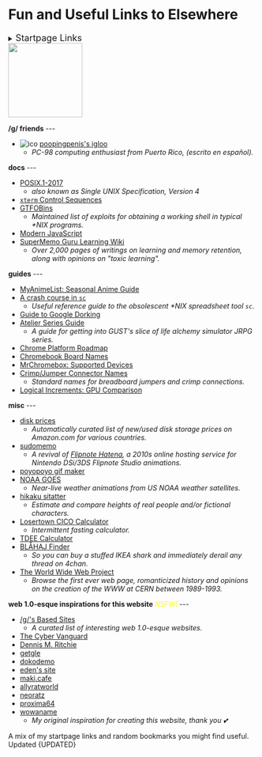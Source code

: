 <!-- started 2022/8/3 -->
<!-- updated 2023/3/17 -->
# Fun and Useful Links to Elsewhere

<details>
<summary><span style="font-size: 130%;">Startpage Links</span></summary>

**4channel** <span class="blink" style="color: #FFFF00;"><em>NSFW!</em></span> --- <br/>
[/g/](https://boards.4channel.org/g/catalog) <sup>*[desu](https://desuarchive.org/g/)*</sup> ·
[/ck/](https://boards.4channel.org/ck/catalog) <sup>*[warosu](https://warosu.org/ck/)*</sup> ·
[/o/](https://boards.4channel.org/o/catalog) <sup>*[4plebs](https://archive.4plebs.org/o/)*</sup> ·
[[s4s]](https://boards.4chan.org/s4s/catalog) <sup>*[4plebs](https://archive.4plebs.org/s4s/)*</sup>

**4channel shit-tier** <span class="blink" style="color: #FFFF00;"><em>NSFW!</em></span> --- <br/>
[/a/](https://boards.4channel.org/a/catalog) <sup>*[desu](https://desuarchive.org/a/)*</sup> ·
[/v/](https://boards.4channel.org/v/catalog) <sup>*[b4k](https://arch.b4k.co/v/)*</sup> ·
[/vg/](https://boards.4channel.org/vg/catalog) <sup>*[b4k](https://arch.b4k.co/vg/)*</sup> ·
[/x/](https://boards.4channel.org/x/catalog) <sup>*[4plebs](https://archive.4plebs.org/x/)*</sup> ·
[/cgl/](https://boards.4channel.org/cgl/catalog) <sup>*[desu](https://desuarchive.org/cgl/)*</sup> ·
[/fa/](https://boards.4channel.org/fa/catalog) <sup>*[warosu](https://warosu.org/fa/)*</sup> ·
[/lgbt/](https://boards.4channel.org/lgbt/catalog) <sup>*[archived](https://archived.moe/lgbt/)*</sup> ·
[/fit/](https://boards.4channel.org/fit/catalog) <sup>*[desu](https://desuarchive.org/fit/)*</sup> ·
[/jp/](https://boards.4channel.org/jp/catalog) <sup>*[warosu](https://warosu.org/jp/)*</sup>

**fanart/doujinshi** <span class="blink" style="color: #FFFF00;"><em>NSFW!</em></span> ---
[gelbooru](https://gelbooru.com) ·
[nhentai](https://nhentai.net) ·
[pixiv](https://www.pixiv.net/en/tags/初音ミク)

**alt. frontends** ---

<form method="get" action="https://nitter.eda.gay/search">
	<select name="f">
		<option value="users">Users</option>
		<option value="tweet">Tweets</option>
	</select>
  <input type="search" name="q" placeholder="Nitter" />
  <input type="submit" value="Search" />
</form>


**sauce** ---
[iqdb](https://iqdb.org) ·
[saucenao](https://saucenao.com) ·
[trace.moe](https://trace.moe) ·
[google](https://www.google.com/imghp) ·
[yandex](https://yandex.com/images)

**streaming** ---
[youtube](https://youtube.com) ·
[niconico](https://nicovideo.jp) ·
[animixplay](https://animixplay.to) ·
[mangadex](https://mangadex.org)

**filesharing** ---
[magnet-dl]({GIT_REMOTE}/zzzzzzz-stats/actions/workflows/magnet-dl.yml)
	<sup>*[source code]({GIT_REMOTE}/atelier/blob/master/.github/workflows/magnet-dl.yml)*</sup> ·
[nyaa](https://nyaa.si) ·
[fitgirl](https://fitgirl-repacks.site) ·
[CDromance](https://cdromance.com) ·
~~[zLibrary (rip)](https://u1lib.org)~~

**file hosts** ---
[catbox](https://catbox.moe) <sup>*[litterbox](https://litterbox.catbox.moe)*</sup> ·
[0x0.st](https://0x0.st)

**benchmarks** ---
[CPU Mark](https://cpubenchmark.net/singleCompare.php) ·
[G3D Mark](https://videocardbenchmark.net/singleCompare.php)

**stores** ---
[aliexpress](https://aliexpress.com) ·
[walmart](https://walmart.com) ·
[ebay](https://ebay.com) ·
[amazon](https://amazon.com) <sup>*[jp](https://amazon.jp)*</sup> ·
[mandarake](https://order.mandarake.co.jp/order/?lang=en)

</details>

<img class="right" style="width: 150px;" src="https://upload.wikimedia.org/wikipedia/commons/d/d1/WWW-LetShare.svg" />

**/g/ friends** ---
* ![ico]({DOC_ROOT}/static/button/affiliates/poopingpenis.gif) [poopingpenis's igloo](https://poopingpenis.netlify.app/)
	* _PC-98 computing enthusiast from Puerto Rico, (escrito en español)._

**docs** ---
* [POSIX.1-2017](https://pubs.opengroup.org/onlinepubs/9699919799)
	* _also known as Single UNIX Specification, Version 4_
* <a href="https://chromium.googlesource.com/apps/libapps/+/HEAD/hterm/docs/ControlSequences&#46;md">`xterm` Control Sequences</a>
* [GTFOBins](https://gtfobins.github.io)
	* _Maintained list of exploits for obtaining a working shell in typical *NIX programs._
* [Modern JavaScript](https://javascript.info)
* [SuperMemo Guru Learning Wiki](https://supermemo.guru/wiki/SuperMemo_Guru)
	* _Over 2,000 pages of writings on learning and memory retention, along with opinions on "toxic learning"._

**guides** ---
* [MyAnimeList: Seasonal Anime Guide](https://myanimelist.net/anime/season)
* [A crash course in `sc`](http://blog.startaylor.net/2016/08/29/sc)
	* _Useful reference guide to the obsolescent *NIX spreadsheet tool `sc`._
* [Guide to Google Dorking](https://kit.exposingtheinvisible.org/en/how/google-dorking.html)
* [Atelier Series Guide](https://barrelwisdom.com/blog/atelier-series-guide)
	* _A guide for getting into GUST's slice of life alchemy simulator JRPG series._
* [Chrome Platform Roadmap](https://chromestatus.com/roadmap)
* [Chromebook Board Names](https://chromiumdash.appspot.com/serving-builds?deviceCategory=ChromeOS)
* [MrChromebox: Supported Devices](https://mrchromebox.tech/#devices)
* [Crimp/Jumper Connector Names](https://www.mattmillman.com/info/crimpconnectors)
	* _Standard names for breadboard jumpers and crimp connections._
* [Logical Increments: GPU Comparison](https://www.logicalincrements.com/articles/graphicscardcomparison)

**misc** ---
* [disk prices](https://diskprices.com)
	* _Automatically curated list of new/used disk storage prices on Amazon.com for various countries._
* [sudomemo](https://www.sudomemo.net)
	* _A revival of [Flipnote Hatena](https://en.wikipedia.org/wiki/Flipnote_Studio), a 2010s online hosting service for Nintendo DSi/3DS Flipnote Studio animations._
* [poyopoyo gif maker](https://poyopoyo.gifanimaker.com)
* [NOAA GOES](https://www.star.nesdis.noaa.gov/GOES)
	* _Near-live weather animations from US NOAA weather satellites._
* [hikaku sitatter](https://hikaku-sitatter.com/en/)
	* _Estimate and compare heights of real people and/or fictional characters._
* [Losertown CICO Calculator](https://www.losertown.org/eats/cal.php)
	* _Intermittent fasting calculator._
* [TDEE Calculator](https://tdeecalculator.net)
* [BLÅHAJ Finder](https://blahaj.quest/)
	* _So you can buy a stuffed IKEA shark and immediately derail any thread on 4chan._
* [The World Wide Web Project](http://info.cern.ch/)
	* _Browse the first ever web page, romanticized history and opinions on the creation of the WWW at CERN between 1989-1993._

**web 1.0-esque inspirations for this website** <span class="blink" style="color: #FFFF00;"><em>NSFW!</em></span> ---
* [/g/'s Based Sites](https://based.coom.tech)
	* _A curated list of interesting web 1.0-esque websites._
* [The Cyber Vanguard](https://cyber.dabamos.de)
* [Dennis M. Ritchie](https://www.bell-labs.com/usr/dmr/www)
* [getgle](https://getgle.org)
* [dokodemo](https://web.archive.org/web/20220731061144/https://dokodemo.neocities.org/)
* [eden's site](https://eda.gay)
* [maki.cafe](https://maki.cafe)
* [allyratworld](https://allyratworld.neocities.org/home.html)
* [neoratz](https://neoratz.neocities.org/)
* [proxima64](https://proxima64.org)
* [wowaname](https://wowana.me)
	* _My original inspiration for creating this website, thank you 💕_


A mix of my startpage links and random bookmarks you might find useful.<br/>
Updated {UPDATED}
